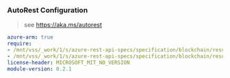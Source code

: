 ### AutoRest Configuration

> see https://aka.ms/autorest

``` yaml
azure-arm: true
require:
- /mnt/vss/_work/1/s/azure-rest-api-specs/specification/blockchain/resource-manager/readme.md
- /mnt/vss/_work/1/s/azure-rest-api-specs/specification/blockchain/resource-manager/readme.go.md
license-header: MICROSOFT_MIT_NO_VERSION
module-version: 0.2.1
```